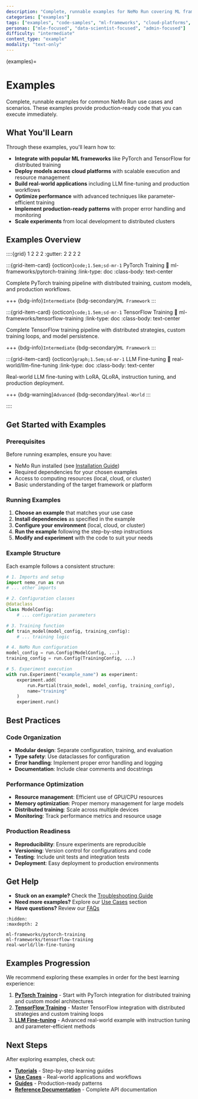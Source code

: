 ```yaml
---
description: "Complete, runnable examples for NeMo Run covering ML frameworks, cloud platforms, and real-world scenarios"
categories: ["examples"]
tags: ["examples", "code-samples", "ml-frameworks", "cloud-platforms", "real-world", "runnable"]
personas: ["mle-focused", "data-scientist-focused", "admin-focused"]
difficulty: "intermediate"
content_type: "example"
modality: "text-only"
---
```


(examples)=

# Examples

Complete, runnable examples for common NeMo Run use cases and scenarios. These examples provide production-ready code that you can execute immediately.

## What You'll Learn

Through these examples, you'll learn how to:

- **Integrate with popular ML frameworks** like PyTorch and TensorFlow for distributed training
- **Deploy models across cloud platforms** with scalable execution and resource management
- **Build real-world applications** including LLM fine-tuning and production workflows
- **Optimize performance** with advanced techniques like parameter-efficient training
- **Implement production-ready patterns** with proper error handling and monitoring
- **Scale experiments** from local development to distributed clusters

## Examples Overview

::::{grid} 1 2 2 2
:gutter: 2 2 2 2

:::{grid-item-card} {octicon}`code;1.5em;sd-mr-1` PyTorch Training
:link: ml-frameworks/pytorch-training
:link-type: doc
:class-body: text-center

Complete PyTorch training pipeline with distributed training, custom models, and production workflows.

+++
{bdg-info}`Intermediate` {bdg-secondary}`ML Framework`
:::

:::{grid-item-card} {octicon}`code;1.5em;sd-mr-1` TensorFlow Training
:link: ml-frameworks/tensorflow-training
:link-type: doc
:class-body: text-center

Complete TensorFlow training pipeline with distributed strategies, custom training loops, and model persistence.

+++
{bdg-info}`Intermediate` {bdg-secondary}`ML Framework`
:::

:::{grid-item-card} {octicon}`graph;1.5em;sd-mr-1` LLM Fine-tuning
:link: real-world/llm-fine-tuning
:link-type: doc
:class-body: text-center

Real-world LLM fine-tuning with LoRA, QLoRA, instruction tuning, and production deployment.

+++
{bdg-warning}`Advanced` {bdg-secondary}`Real-World`
:::

::::



## Get Started with Examples

### Prerequisites

Before running examples, ensure you have:

- NeMo Run installed (see [Installation Guide](../../get-started/install.md))
- Required dependencies for your chosen examples
- Access to computing resources (local, cloud, or cluster)
- Basic understanding of the target framework or platform

### Running Examples

1. **Choose an example** that matches your use case
2. **Install dependencies** as specified in the example
3. **Configure your environment** (local, cloud, or cluster)
4. **Run the example** following the step-by-step instructions
5. **Modify and experiment** with the code to suit your needs

### Example Structure

Each example follows a consistent structure:

```python
# 1. Imports and setup
import nemo_run as run
# ... other imports

# 2. Configuration classes
@dataclass
class ModelConfig:
    # ... configuration parameters

# 3. Training function
def train_model(model_config, training_config):
    # ... training logic

# 4. NeMo Run configuration
model_config = run.Config(ModelConfig, ...)
training_config = run.Config(TrainingConfig, ...)

# 5. Experiment execution
with run.Experiment("example_name") as experiment:
    experiment.add(
        run.Partial(train_model, model_config, training_config),
        name="training"
    )
    experiment.run()
```

## Best Practices

### Code Organization

- **Modular design**: Separate configuration, training, and evaluation
- **Type safety**: Use dataclasses for configuration
- **Error handling**: Implement proper error handling and logging
- **Documentation**: Include clear comments and docstrings

### Performance Optimization

- **Resource management**: Efficient use of GPU/CPU resources
- **Memory optimization**: Proper memory management for large models
- **Distributed training**: Scale across multiple devices
- **Monitoring**: Track performance metrics and resource usage

### Production Readiness

- **Reproducibility**: Ensure experiments are reproducible
- **Versioning**: Version control for configurations and code
- **Testing**: Include unit tests and integration tests
- **Deployment**: Easy deployment to production environments



## Get Help

- **Stuck on an example?** Check the [Troubleshooting Guide](../../guides/troubleshooting.md)
- **Need more examples?** Explore our [Use Cases](../use-cases/index.md) section
- **Have questions?** Review our [FAQs](../../references/faqs.md)

```{toctree}
:hidden:
:maxdepth: 2

ml-frameworks/pytorch-training
ml-frameworks/tensorflow-training
real-world/llm-fine-tuning
```

## Examples Progression

We recommend exploring these examples in order for the best learning experience:

1. **[PyTorch Training](ml-frameworks/pytorch-training)** - Start with PyTorch integration for distributed training and custom model architectures
2. **[TensorFlow Training](ml-frameworks/tensorflow-training)** - Master TensorFlow integration with distributed strategies and custom training loops
3. **[LLM Fine-tuning](real-world/llm-fine-tuning)** - Advanced real-world example with instruction tuning and parameter-efficient methods

## Next Steps

After exploring examples, check out:

- **[Tutorials](../tutorials/index.md)** - Step-by-step learning guides
- **[Use Cases](../use-cases/index.md)** - Real-world applications and workflows
- **[Guides](../../guides/index)** - Production-ready patterns
- **[Reference Documentation](../../references/index.md)** - Complete API documentation
